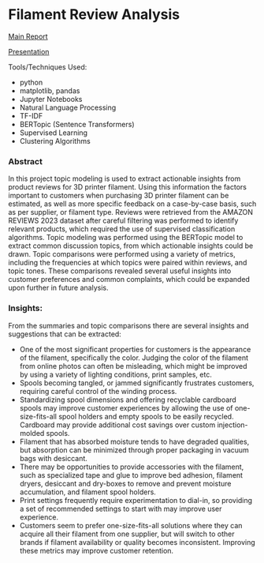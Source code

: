 # Filament Review Analysis
[Main Report](https://github.com/nhansendev/FilamentReviewAnalysis/blob/main/FilamentReviewAnalysis.pdf)

[Presentation](https://github.com/nhansendev/FilamentReviewAnalysis/blob/main/FilamentReviewAnalysis_Presentation.pdf)

Tools/Techniques Used:
- python
- matplotlib, pandas
- Jupyter Notebooks
- Natural Language Processing
- TF-IDF
- BERTopic (Sentence Transformers)
- Supervised Learning
- Clustering Algorithms

### Abstract

In this project topic modeling is used to extract actionable insights from product reviews for 3D printer filament. Using this information the factors important to customers when purchasing 3D printer filament can be estimated, as well as more specific feedback on a case-by-case basis, such as per supplier, or filament type. Reviews were retrieved from the AMAZON REVIEWS 2023 dataset after careful filtering was performed to identify relevant products, which required the use of supervised classification algorithms. Topic modeling was performed using the BERTopic model to extract common discussion topics, from which actionable insights could be drawn. Topic comparisons were performed using a variety of metrics, including the frequencies at which topics were paired within reviews, and topic tones. These comparisons revealed several useful insights into customer preferences and common complaints, which could be expanded upon further in future analysis.

### Insights:

From the summaries and topic comparisons there are several insights and suggestions that can be extracted:
- One of the most significant properties for customers is the appearance of the filament, specifically the color. Judging the color of the filament from online photos can often be misleading, which might be improved by using a variety of lighting conditions, print samples, etc.
- Spools becoming tangled, or jammed significantly frustrates customers, requiring careful control of the winding process.
- Standardizing spool dimensions and offering recyclable cardboard spools may improve customer experiences by allowing the use of one-size-fits-all spool holders and empty spools to be easily recycled. Cardboard may provide additional cost savings over custom injection-molded spools.
- Filament that has absorbed moisture tends to have degraded qualities, but absorption can be minimized through proper packaging in vacuum bags with desiccant.
- There may be opportunities to provide accessories with the filament, such as specialized tape and glue to improve bed adhesion, filament dryers, desiccant and dry-boxes to remove and prevent moisture accumulation, and filament spool holders.
- Print settings frequently require experimentation to dial-in, so providing a set of recommended settings to start with may improve user experience. 
- Customers seem to prefer one-size-fits-all solutions where they can acquire all their filament from one supplier, but will switch to other brands if filament availability or quality becomes inconsistent. Improving these metrics may improve customer retention.

